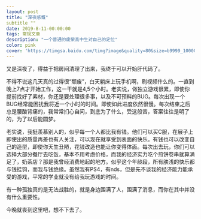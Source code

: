 ```yaml
---
layout: post
title: "深夜感慨"
subtitle ""
date: 2019-8-11-00:00:00
tags: 常规文章
description: "一个普通的废柴高中生对自己的定位"
color: pink
cover: 'https://timgsa.baidu.com/timg?image&quality=80&size=b9999_10000&sec=1565460371021&di=30778d21bd65e36321ff4ae47a7256e7&imgtype=0&src=http%3A%2F%2Fb-ssl.duitang.com%2Fuploads%2Fitem%2F201509%2F15%2F20150915205358_mwc4d.jpeg'
---
```


又是深夜了，得益于把房间清理了出来，我终于可以开始肝代码了。

不得不说这几天真的过得很“颓废”，白天躺床上玩手机啊，刷视频什么的。一直到晚上7点才开始工作，这一干就是4,5个小时。老实说，做独立游戏很累，即使你提前找好了素材，你还是要处理很多事，以及不可预料的BUG。每次出现一个BUG经常能困扰我将近一个小时的时间。即使如此进度依然很慢。每次结束之后总是腰酸背痛的，我常常扪心自问，到底为了什么，受这般苦，答案往往是明了的，为了以后能圆梦。

老实说，我挺羡慕别人的，似乎每一个人都比我有钱。他们可以买C服，在展子上即使出的质量再差也有人关注，可以现在就享受到表面的快乐。有钱也可以改变自己的造型，即使你天生丑陋，花钱改造也能让你变得体面。每次出去玩，你们可以选择大部分餐厅去吃饭，基本不用考虑价格，而我的经济实力吃个煎饼卷串就算满足了，奶茶店？那是我曾经消费地起的地方。似乎这个年龄段，所有肤浅的快乐都与钱挂钩，而我与钱绝缘。虽然我有PS4，有nds，但是先不谈我的经济能力能承受的游戏，平常的学业就没有给我玩游戏的时间。

有一种孤独真的是无法战胜的，就是身边围满了人，围满了消息，而你在其中并没有什么重要性。





今晚就丧到这里吧，想不下去了。